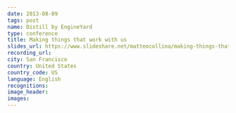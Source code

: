 ```yaml
---
date: 2013-08-09
tags: post
name: Distill by EngineYard
type: conference
title: Making things that work with us
slides_url: https://www.slideshare.net/matteocollina/making-things-that-work-with-us-distill
recording_url: 
city: San Francisco
country: United States
country_code: US
language: English
recognitions:
image_header:
images:
---
```


